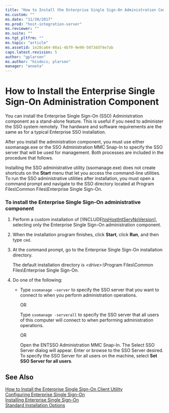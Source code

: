 ```yaml
---
title: "How to Install the Enterprise Single Sign-On Administration Component | Microsoft Docs"
ms.custom: ""
ms.date: "11/30/2017"
ms.prod: "host-integration-server"
ms.reviewer: ""
ms.suite: ""
ms.tgt_pltfrm: ""
ms.topic: "article"
ms.assetid: 1e28ca64-08a1-4b79-9e90-5073ddf4e7ab
caps.latest.revision: 5
author: "gplarsen"
ms.author: "hisdocs; plarsen"
manager: "anneta"
---
```

# How to Install the Enterprise Single Sign-On Administration Component
You can install the Enterprise Single Sign-On (SSO) Administration component as a stand-alone feature. This is useful if you need to administer the SSO system remotely. The hardware and software requirements are the same as for a typical Enterprise SSO installation.  
  
 After you install the administration component, you must use either ssomanage.exe or the SSO Administration MMC Snap-In to specify the SSO server that will be used for management. Both processes are included in the procedure that follows.  
  
 Installing the SSO administrative utility (ssomanage.exe) does not create shortcuts on the **Start** menu that let you access the command-line utilities. To run the SSO administrative utilities after installation, you must open a command prompt and navigate to the SSO directory located at Program Files\Common Files\Enterprise Single Sign-On.  
  
### To install the Enterprise Single Sign-On administrative component  
  
1. Perform a custom installation of [!INCLUDE[hisHostIntServNoVersion](../includes/hishostintservnoversion-md.md)], selecting only the Enterprise Single Sign-On administration component.  
  
2. When the installation program finishes, click **Start**, click **Run**, and then type `cmd`.  
  
3. At the command prompt, go to the Enterprise Single Sign-On installation directory.  
  
    The default installation directory is *\<drive>*:\Program Files\Common Files\Enterprise Single Sign-On.  
  
4. Do one of the following:  
  
   - Type `ssomanage –server` to specify the SSO server that you want to connect to when you perform administration operations.  
  
     OR  
  
     Type `ssomanage -serverall` to specify the SSO server that all users of this computer will connect to when performing administration operations.  
  
     OR  
  
     Open the ENTSSO Administration MMC Snap-In. The Select SSO Server dialog will appear. Enter or browse to the SSO Server desired. To specify the SSO Server for all users on the machine, select **Set SSO Server for all users**.  
  
## See Also  
 [How to Install the Enterprise Single Sign-On Client Utility](../esso/how-to-install-the-enterprise-single-sign-on-client-utility.md)   
 [Configuring Enterprise Single Sign-On](../esso/configuring-enterprise-single-sign-on1.md)   
 [Installing Enterprise Single Sign-On](../esso/installing-enterprise-single-sign-on.md)   
 [Standard Installation Options](../esso/standard-installation-options.md)